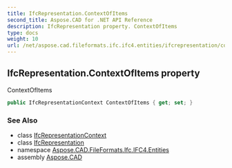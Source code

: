 ```yaml
---
title: IfcRepresentation.ContextOfItems
second_title: Aspose.CAD for .NET API Reference
description: IfcRepresentation property. ContextOfItems
type: docs
weight: 10
url: /net/aspose.cad.fileformats.ifc.ifc4.entities/ifcrepresentation/contextofitems/
---
```

## IfcRepresentation.ContextOfItems property

ContextOfItems

```csharp
public IfcRepresentationContext ContextOfItems { get; set; }
```

### See Also

* class [IfcRepresentationContext](../../ifcrepresentationcontext/)
* class [IfcRepresentation](../)
* namespace [Aspose.CAD.FileFormats.Ifc.IFC4.Entities](../../ifcrepresentation/)
* assembly [Aspose.CAD](../../../)


